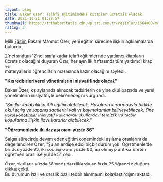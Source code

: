 ```yaml
--- 
layout: blog
title: Bakan Özer: Telafi eğitimindeki kitaplar ücretsiz olacak
date: 2021-10-21 01:29:57
thumbnail: https://trthaberstatic.cdn.wp.trt.com.tr/resimler/1664000/mahmut-ozer-aa-1664514.jpg
rating: 3
---
```

<p>
	Milli <a href="https://www.trthaber.com/etiket/egitim/" target="_blank">Eğitim</a> Bakanı Mahmut Özer, yeni eğitim sürecine ilişkin açıklamalarda bulundu.</p>
<p>
	2'nci sınıftan 12'nci sınıfa kadar telafi eğitimlerinde yardımcı kitapların ücretsiz olacağını duyuran Özer, her ayın ilk haftasında tüm yardımcı kitap ve<br />
	materyallerin öğrencilerin masasında hazır olacağını söyledi.</p>
<p>
	<strong>"Kış tedbirleri yerel yönetimlerin inisiyatifinde olacak"</strong></p>
<p>
	Bakan Özer, kış aylarında alınacak tedbirlerin de yine okul bazında ve yerel yönetimlerin inisiyatifiyle belirleneceğini vurguladı.</p>
<p>
	<em>"Sınıflar kalabalıksa ikili eğitim olabilecek. Havaların kararmasıyla birlikte okul açılış ve kapanış saatlerini vali ve kaymakamlar belirleyebilecek. Yine <a href="https://www.trthaber.com/etiket/yerel-yonetimler/" target="_blank">yerel yönetimler</a> inisiyatif kullanarak okullardaki temizlik ve tedbir koşullarına ilişkin ilave kararlar alabilecek."</em></p>
<p>
	<strong>"Öğretmenlerde iki doz <a href="https://www.trthaber.com/etiket/asi/" target="_blank">aşı</a> oranı yüzde 86"</strong></p>
<p>
	Salgın sürecinde devam eden eğitim dönemindeki aşılama oranlarını da değerlendiren Özer, "Şu an endişe edici hiçbir durum yok. Öğretmenlerde bir doz yüzde 93, iki doz aşı oranı yüzde 86, aşı olmayıp antikor üreten öğretmen oranı ise yüzde 5" dedi.</p>
<p>
	Özer, okulların yüzde 56'sında dersliklerde en fazla 25 öğrenci olduğuna dikkat çekti.<br />
	Bu durumun hızlı ve derslik bazlı tedbir alınmasını kolaylaştırdığını aktardı.</p>
